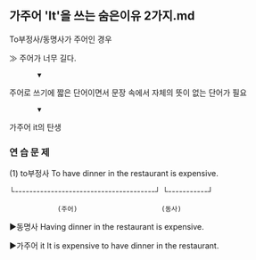 ## 가주어 'It'을 쓰는 숨은이유 2가지.md

To부정사/동명사가 주어인 경우

 ≫ 주어가 너무 길다. 

           ▼ 
           
주어로 쓰기에 짧은 단어이면서
문장 속에서 자체의 뜻이 없는 단어가 필요

           ▼ 
           
가주어 it의 탄생

### 연 습 문 제
(1) to부정사 To have dinner in the restaurant is expensive.

   └---------------------------------------┘ └-----------┘
   
                (주어)                     (동사)     
                   
▶동명사 Having dinner in the restaurant is expensive. 

▶가주어 it It is expensive to have dinner in the restaurant.
